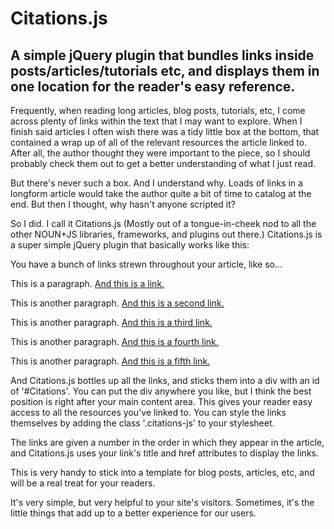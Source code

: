 # Citations.js
## A simple jQuery plugin that bundles links inside posts/articles/tutorials etc, and displays them in one location for the reader's easy reference.
Frequently, when reading long articles, blog posts, tutorials, etc, I come across plenty of links within the text that I may want to explore. When I finish said articles I often wish there was a tidy little box at the bottom, that contained a wrap up of all of the relevant resources the article linked to. After all, the author thought they were important to the piece, so I should probably check them out to get a better understanding of what I just read.</p>
        <p>But there's never such a box. And I understand why. Loads of links in a longform article would take the author quite a bit of time to catalog at the end. But then I thought, why hasn't anyone scripted it?</p>
        <p>So I did. I call it Citations.js (Mostly out of a tongue-in-cheek nod to all the other NOUN+JS libraries, frameworks, and plugins out there.) Citations.js is a super simple jQuery plugin that basically works like this:</p>
        <p>You have a bunch of links strewn throughout your article, like so...</p>
        <p>This is a paragraph. <a href="http://www.google.com" title="How To Train Your Dragon: 5 Simple Steps">And this is a link.</a></p>
        <p>This is another paragraph. <a href="http://www.yahoo.com" title="Gumby Was A Pretty Stretchy Dude">And this is a second link.</a></p>
        <p>This is another paragraph. <a href="http://www.bing.com" title="You Did What??">And this is a third link.</a></p>
        <p>This is another paragraph. <a href="http://www.chasemountains.com" title="How Many Links Are In This Article, Anyway?">And this is a fourth link.</a></p>
        <p>This is another paragraph. <a href="http://www.bryanchapel.com" title="Just One More">And this is a fifth link.</a></p>
        <p>And Citations.js bottles up all the links, and sticks them into a div with an id of '#Citations'. You can put the div anywhere you like, but I think the best position is right after your main content area. This gives your reader easy access to all the resources you've linked to. You can style the links themselves by adding the class '.citations-js' to your stylesheet.</p>
        <p>The links are given a number in the order in which they appear in the article, and Citations.js uses your link's title and href attributes to display the links.</p>
        <p>This is very handy to stick into a template for blog posts, articles, etc, and will be a real treat for your readers.</p>
        <p>It's very simple, but very helpful to your site's visitors. Sometimes, it's the little things that add up to a better experience for our users.</p>
    </div>
